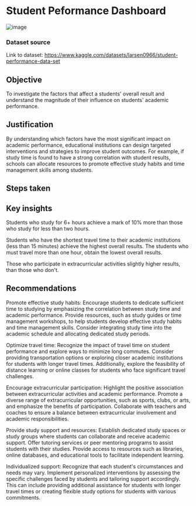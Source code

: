 # Student Peformance Dashboard
![image](https://github.com/mohammedwasim1/Student-Peformance-Dashboard/assets/121304144/0a868bf3-28fb-4559-a9e9-0686d0b17899)

### **Dataset source**
Link to dataset: https://www.kaggle.com/datasets/larsen0966/student-performance-data-set

## **Objective**

To investigate the factors that affect a students' overall result and understand the magnitude of their influence on students' academic performance.

## **Justification**

By understanding which factors have the most significant impact on academic performance, educational institutions can design targeted interventions and strategies to improve student outcomes. For example, if study time is found to have a strong correlation with student results, schools can allocate resources to promote effective study habits and time management skills among students.

## **Steps taken**

## **Key insights**

Students who study for 6+ hours achieve a mark of 10% more than those who study for less than two hours.

Students who have the shortest travel time to their academic institutions (less than 15 minutes) achieve the highest overall results. The students who must travel more than one hour, obtain the lowest overall results.

Those who participate in extracurricular activities slightly higher results, than those who don't.

## **Recommendations**

Promote effective study habits: Encourage students to dedicate sufficient time to studying by emphasizing the correlation between study time and academic performance. Provide resources, such as study guides or time management workshops, to help students develop effective study habits and time management skills. Consider integrating study time into the academic schedule and allocating dedicated study periods.

Optimize travel time: Recognize the impact of travel time on student performance and explore ways to minimize long commutes. Consider providing transportation options or exploring closer academic institutions for students with longer travel times. Additionally, explore the feasibility of distance learning or online classes for students who face significant travel challenges.

Encourage extracurricular participation: Highlight the positive association between extracurricular activities and academic performance. Promote a diverse range of extracurricular opportunities, such as sports, clubs, or arts, and emphasize the benefits of participation. Collaborate with teachers and coaches to ensure a balance between extracurricular involvement and academic responsibilities.

Provide study support and resources: Establish dedicated study spaces or study groups where students can collaborate and receive academic support. Offer tutoring services or peer mentoring programs to assist students with their studies. Provide access to resources such as libraries, online databases, and educational tools to facilitate independent learning.

Individualized support: Recognize that each student's circumstances and needs may vary. Implement personalized interventions by assessing the specific challenges faced by students and tailoring support accordingly. This can include providing additional assistance for students with longer travel times or creating flexible study options for students with various commitments.
